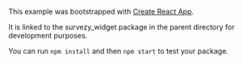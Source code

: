 This example was bootstrapped with [Create React App](https://github.com/facebook/create-react-app).

It is linked to the survezy_widget package in the parent directory for development purposes.

You can run `npm install` and then `npm start` to test your package.
